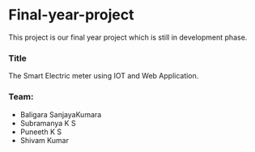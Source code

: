 # Final-year-project

This project is our final year project which is still in development phase.

### Title
The Smart Electric meter using IOT and Web Application.

### Team:

* Baligara SanjayaKumara
* Subramanya K S
* Puneeth K S
* Shivam Kumar

